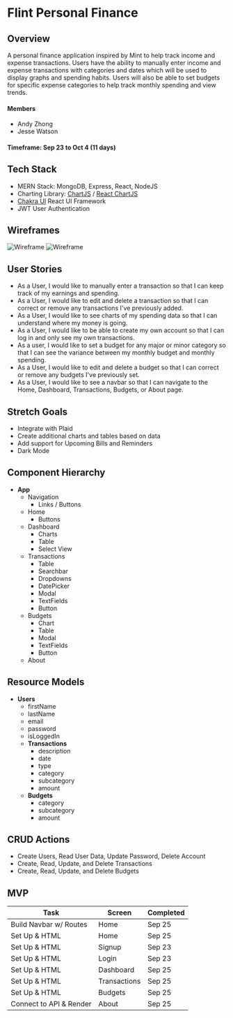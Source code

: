 # Flint Personal Finance

## Overview
A personal finance application inspired by Mint to help track income and expense transactions. Users have the ability to manually enter income and expense transactions with categories and dates which will be used to display graphs and spending habits. Users will also be able to set budgets for specific expense categories to help track monthly spending and view trends.

#### Members
-   Andy Zhong
-   Jesse Watson

#### Timeframe: Sep 23 to Oct 4 (11 days)

## Tech Stack

-   MERN Stack: MongoDB, Express, React, NodeJS
-   Charting Library: [ChartJS](https://www.chartjs.org/) / [React ChartJS](http://reactchartjs.github.io/react-chartjs-2/#/)
-   [Chakra UI](https://chakra-ui.com/) React UI Framework
-   JWT User Authentication


## Wireframes
![Wireframe](https://i.imgur.com/otFgP6G.png)
![Wireframe](https://i.imgur.com/4cdojTv.png)


## User Stories

- As a User, I would like to manually enter a transaction so that I can keep track of my earnings and spending.
- As a User, I would like to edit and delete a transaction so that I can correct or remove any transactions I've previously added.
- As a User, I would like to see charts of my spending data so that I can understand where my money is going.
- As a User, I would like to be able to create my own account so that I can log in and only see my own transactions.
- As a user, I would like to set a budget for any major or minor category so that I can see the variance between my monthly budget and monthly spending.
- As a User, I would like to edit and delete a budget so that I can correct or remove any budgets I've previously set.
- As a User, I would like to see a navbar so that I can navigate to the Home, Dashboard, Transactions, Budgets, or About page.

## Stretch Goals

- Integrate with Plaid
- Create additional charts and tables based on data
- Add support for Upcoming Bills and Reminders
- Dark Mode

## Component Hierarchy

- **App**
    - Navigation
        - Links / Buttons
    - Home
        - Buttons
    - Dashboard
        - Charts
        - Table
        - Select View
    - Transactions
        - Table
        - Searchbar
        - Dropdowns
        - DatePicker
        - Modal
        - TextFields
        - Button
    - Budgets
        - Chart
        - Table
        - Modal
        - TextFields
        - Button
    - About


## Resource Models

- **Users**
    - firstName
    - lastName
    - email
    - password
    - isLoggedIn
    - **Transactions**
        - description
        - date
        - type
        - category
        - subcategory
        - amount
    - **Budgets**
        - category
        - subcategory
        - amount

## CRUD Actions

- Create Users, Read User Data, Update Password, Delete Account
- Create, Read, Update, and Delete Transactions
- Create, Read, Update, and Delete Budgets

## MVP

| Task                    | Screen        | Completed  |
| ----------------------- | ------------- | ---------- |
| Build Navbar w/ Routes  | Home          | Sep 25     |
| Set Up & HTML           | Home          | Sep 25     |
| Set Up & HTML           | Signup        | Sep 23     |
| Set Up & HTML           | Login         | Sep 23     |
| Set Up & HTML           | Dashboard     | Sep 25     |
| Set Up & HTML           | Transactions  | Sep 25     |
| Set Up & HTML           | Budgets       | Sep 25     |
| Connect to API & Render | About         | Sep 25     |
